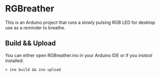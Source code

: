 # RGBreather

This is an Arduino project that runs a
slowly pulsing RGB LED for desktop use as a reminder to breathe.

## Build && Upload

  You can either open RGBreather.ino in your Arduino IDE or
  if you inotool installed:

    > ino build && ino upload
